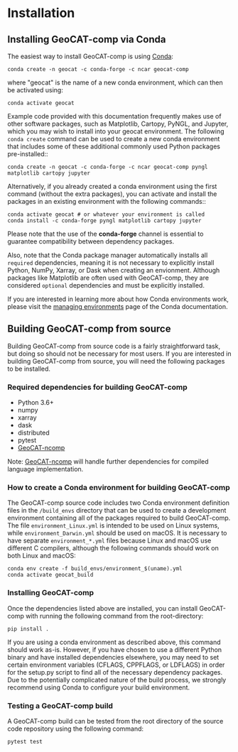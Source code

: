 # Installation

## Installing GeoCAT-comp via Conda

The easiest way to install GeoCAT-comp is using
[Conda](http://conda.pydata.org/docs/):

    conda create -n geocat -c conda-forge -c ncar geocat-comp

where "geocat" is the name of a new conda environment, which can then be
activated using:

    conda activate geocat

Example code provided with this documentation frequently makes use of other
software packages, such as Matplotlib, Cartopy, PyNGL, and Jupyter, which you
may wish to install into your geocat environment.  The following `conda create`
command can be used to create a new conda environment that includes some of
these additional commonly used Python packages pre-installed::

    conda create -n geocat -c conda-forge -c ncar geocat-comp pyngl matplotlib cartopy jupyter

Alternatively, if you already created a conda environment using the first
command (without the extra packages), you can activate and install the packages
in an existing environment with the following commands::

    conda activate geocat # or whatever your environment is called
    conda install -c conda-forge pyngl matplotlib cartopy jupyter

Please note that the use of the **conda-forge** channel is essential to guarantee
compatibility between dependency packages.

Also, note that the Conda package manager automatically installs all `required`
dependencies, meaning it is not necessary to explicitly install Python, NumPy,
Xarray, or Dask when creating an envionment.  Although packages like Matplotlib
are often used with GeoCAT-comp, they are considered `optional` dependencies and
must be explicitly installed.

If you are interested in learning more about how Conda environments work, please
visit the [managing environments](https://docs.conda.io/projects/conda/en/latest/user-guide/tasks/manage-environments.html) 
page of the Conda documentation.


## Building GeoCAT-comp from source

Building GeoCAT-comp from source code is a fairly straightforward task, but
doing so should not be necessary for most users. If you are interested in
building GeoCAT-comp from source, you will need the following packages to be
installed.

### Required dependencies for building GeoCAT-comp

- Python 3.6+
- numpy
- xarray
- dask
- distributed
- pytest
- [GeoCAT-ncomp](http://github.com/NCAR/geocat-ncomp/)
    
Note: [GeoCAT-ncomp](http://github.com/NCAR/geocat-ncomp/) will handle further dependencies for compiled language implementation.

### How to create a Conda environment for building GeoCAT-comp

The GeoCAT-comp source code includes two Conda environment definition files in
the `/build_envs` directory that can be used to create a development environment
containing all of the packages required to build GeoCAT-comp.  The file
`environment_Linux.yml` is intended to be used on Linux systems, while
`environment_Darwin.yml` should be used on macOS.  It is necessary to have
separate `environment_*.yml` files because Linux and macOS use different C
compilers, although the following commands should work on both Linux and macOS:

    conda env create -f build_envs/environment_$(uname).yml
    conda activate geocat_build


### Installing GeoCAT-comp
 
Once the dependencies listed above are installed, you can install GeoCAT-comp
with running the following command from the root-directory:

    pip install .

If you are using a conda environment as described above, this command should
work as-is. However, if you have chosen to use a different Python binary and
have installed dependencies elsewhere, you may need to set certain environment
variables (CFLAGS, CPPFLAGS, or LDFLAGS) in order for the setup.py script to
find all of the necessary dependency packages.  Due to the potentially
complicated nature of the build process, we strongly recommend using Conda to
configure your build environment.


### Testing a GeoCAT-comp build

A GeoCAT-comp build can be tested from the root directory of the source code
repository using the following command:

    pytest test
